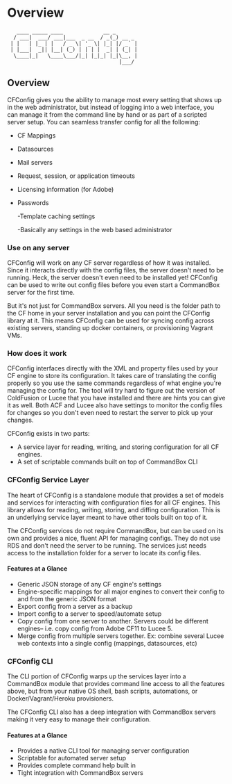 # Overview

```text
   ____ _____ ____             __ _       
  / ___|  ___/ ___|___  _ __  / _(_) __ _ 
 | |   | |_ | |   / _ \| '_ \| |_| |/ _` |
 | |___|  _|| |__| (_) | | | |  _| | (_| |
  \____|_|   \____\___/|_| |_|_| |_|\__, |
                                    |___/
```

## Overview

CFConfig gives you the ability to manage most every setting that shows up in the web administrator, but instead of logging into a web interface, you can manage it from the command line by hand or as part of a scripted server setup. You can seamless transfer config for all the following:

* CF Mappings
* Datasources
* Mail servers
* Request, session, or application timeouts
* Licensing information \(for Adobe\)
* Passwords

  -Template caching settings

  -Basically any settings in the web based administrator

### Use on any server

CFConfig will work on any CF server regardless of how it was installed. Since it interacts directly with the config files, the server doesn't need to be running. Heck, the server doesn't even need to be installed yet! CFConfig can be used to write out config files before you even start a CommandBox server for the first time.

But it's not just for CommandBox servers. All you need is the folder path to the CF home in your server installation and you can point the CFConfig library at it. This means CFConfig can be used for syncing config across existing servers, standing up docker containers, or provisioning Vagrant VMs.

### How does it work

CFConfig interfaces directly with the XML and property files used by your CF engine to store its configuration. It takes care of translating the config properly so you use the same commands regardless of what engine you're managing the config for. The tool will try hard to figure out the version of ColdFusion or Lucee that you have installed and there are hints you can give it as well. Both ACF and Lucee also have settings to monitor the config files for changes so you don't even need to restart the server to pick up your changes.

CFConfig exists in two parts:

* A service layer for reading, writing, and storing configuration for all CF engines.
* A set of scriptable commands built on top of CommandBox CLI

### CFConfig Service Layer

The heart of CFConfig is a standalone module that provides a set of models and services for interacting with configuration files for all CF engines. This library allows for reading, writing, storing, and diffing configuration. This is an underlying service layer meant to have other tools built on top of it.

The CFConfig services do not require CommandBox, but can be used on its own and provides a nice, fluent API for managing configs. They do not use RDS and don't need the server to be running. The services just needs access to the installation folder for a server to locate its config files.

#### Features at a Glance

* Generic JSON storage of any CF engine's settings
* Engine-specific mappings for all major engines to convert their config to and from the generic JSON format
* Export config from a server as a backup
* Import config to a server to speed/automate setup
* Copy config from one server to another. Servers could be different engines– i.e. copy config from Adobe CF11 to Lucee 5.
* Merge config from multiple servers together. Ex: combine several Lucee web contexts into a single config \(mappings, datasources, etc\)

### CFConfig CLI

The CLI portion of CFConfig warps up the services layer into a CommandBox module that provides command line access to all the features above, but from your native OS shell, bash scripts, automations, or Docker/Vagrant/Heroku provisioners.

The CFConfig CLI also has a deep integration with CommandBox servers making it very easy to manage their configuration.

#### Features at a Glance

* Provides a native CLI tool for managing server configuration
* Scriptable for automated server setup
* Provides complete command help built in
* Tight integration with CommandBox servers

